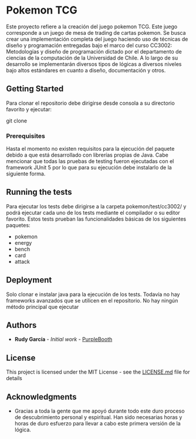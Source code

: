 # Pokemon TCG
Este proyecto refiere a la creación del juego pokemon TCG. Este juego corresponde a un juego de mesa de trading de cartas pokemon. Se busca crear una implementación completa del juego haciendo uso de técnicas de diseño y programación entregadas bajo el marco del curso CC3002: Metodologías y diseño de programación dictado por el departamento de ciencias de la computación de la Universidad de Chile. A lo largo de su desarrollo se implementarán diversos tipos de lógicas a diversos niveles bajo altos estándares en cuanto a diseño, documentación y otros. 

## Getting Started

Para clonar el repositorio debe dirigirse desde consola a su directorio favorito y ejecutar:

git clone 

### Prerequisites

Hasta el momento no existen requisitos para la ejecución del paquete debido a que está desarrollado con librerías propias de Java. Cabe mencionar que todas las pruebas de testing fueron ejecutadas con el framework JUnit 5 por lo que para su ejecución debe instalarlo de la siguiente forma.

## Running the tests

Para ejecutar los tests debe dirigirse a la carpeta pokemon/test/cc3002/ y podrá ejecutar cada uno de los tests mediante el compilador o su editor favorito. Estos tests prueban las funcionalidades básicas de los siguientes paquetes:

- pokemon
- energy
- bench
- card
- attack

## Deployment

Solo clonar e instalar java para la ejecución de los tests. Todavía no hay frameworks avanzados que se utilicen en el repositorio. No hay ningún método principal que ejecutar

## Authors

* **Rudy García** - *Initial work* - [PurpleBooth](https://github.com/PurpleBooth)

## License

This project is licensed under the MIT License - see the [LICENSE.md](LICENSE.md) file for details

## Acknowledgments

* Gracias a toda la gente que me apoyó durante todo este duro proceso de descubrimiento personal y espiritual. Han sido necesarias horas y horas de duro esfuerzo para llevar a cabo este primera versión de la lógica.
